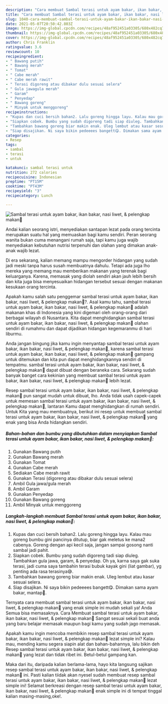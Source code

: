```yaml
---
description: "Cara membuat Sambal terasi untuk ayam bakar, ikan bakar, nasi liwet, &amp;amp; pelengkap makan🤤 yang nikmat Untuk Jualan"
title: "Cara membuat Sambal terasi untuk ayam bakar, ikan bakar, nasi liwet, &amp;amp; pelengkap makan🤤 yang nikmat Untuk Jualan"
slug: 1040-cara-membuat-sambal-terasi-untuk-ayam-bakar-ikan-bakar-nasi-liwet-and-amp-pelengkap-makan-yang-nikmat-untuk-jualan
date: 2021-05-07T20:50:42.803Z
image: https://img-global.cpcdn.com/recipes/48af952451a03305/680x482cq70/sambal-terasi-untuk-ayam-bakar-ikan-bakar-nasi-liwet-pelengkap-makan🤤-foto-resep-utama.jpg
thumbnail: https://img-global.cpcdn.com/recipes/48af952451a03305/680x482cq70/sambal-terasi-untuk-ayam-bakar-ikan-bakar-nasi-liwet-pelengkap-makan🤤-foto-resep-utama.jpg
cover: https://img-global.cpcdn.com/recipes/48af952451a03305/680x482cq70/sambal-terasi-untuk-ayam-bakar-ikan-bakar-nasi-liwet-pelengkap-makan🤤-foto-resep-utama.jpg
author: Chris Franklin
ratingvalue: 3.6
reviewcount: 10
recipeingredient:
- " Bawang putih"
- " Bawang merah"
- " Tomat"
- " Cabe merah"
- " Cabe merah rawit"
- " Terasi digoreng atau dibakar dulu sesuai selera"
- " Gula jawagula merah"
- " Garam"
- " Penyedap"
- " Bawang goreng"
- " Minyak untuk menggoreng"
recipeinstructions:
- "Kupas dan cuci bersih bahan2. Lalu goreng hingga layu. Kalau mau goreng bumbu gini pancinya ditutup, biar gak meletus ke mana2 cabenya. Goreng dengan api kecil saja, jangan sampai gosong nanti sambal jadi pahit."
- "Siapkan cobek. Bumbu yang sudah digoreng tadi siap diuleg. Tambahkan gula jawa, garam, &amp; penyedap. Oh ya, karna saya gak suka terasi, jadi cuma saya tambahin terasi bubuk kayak gini (liat gambar), yg penting ada rasa terasinya😅."
- "Tambahkan bawang goreng biar makin enak. Uleg lembut atau kasar sesuai selera."
- "Siap disajikan. Ni saya bikin pedeeees bangett😋. Dimakan sama ayam bakar, mantap🤤."
categories:
- Resep
tags:
- sambal
- terasi
- untuk

katakunci: sambal terasi untuk 
nutrition: 272 calories
recipecuisine: Indonesian
preptime: "PT15M"
cooktime: "PT43M"
recipeyield: "3"
recipecategory: Lunch

---
```



![Sambal terasi untuk ayam bakar, ikan bakar, nasi liwet, &amp; pelengkap makan🤤](https://img-global.cpcdn.com/recipes/48af952451a03305/680x482cq70/sambal-terasi-untuk-ayam-bakar-ikan-bakar-nasi-liwet-pelengkap-makan🤤-foto-resep-utama.jpg)

Andai kalian seorang istri, menyediakan santapan lezat pada orang tercinta merupakan suatu hal yang memuaskan bagi kamu sendiri. Peran seorang  wanita bukan cuma menangani rumah saja, tapi kamu juga wajib menyediakan kebutuhan nutrisi terpenuhi dan olahan yang dimakan anak-anak wajib lezat.

Di era  sekarang, kalian memang mampu mengorder hidangan yang sudah jadi meski tanpa harus susah membuatnya dahulu. Tetapi ada juga lho mereka yang memang mau memberikan makanan yang terenak bagi keluarganya. Karena, memasak yang diolah sendiri akan jauh lebih bersih dan kita juga bisa menyesuaikan hidangan tersebut sesuai dengan makanan kesukaan orang tercinta. 



Apakah kamu salah satu penggemar sambal terasi untuk ayam bakar, ikan bakar, nasi liwet, &amp; pelengkap makan🤤?. Asal kamu tahu, sambal terasi untuk ayam bakar, ikan bakar, nasi liwet, &amp; pelengkap makan🤤 adalah makanan khas di Indonesia yang kini digemari oleh orang-orang dari berbagai wilayah di Nusantara. Kita dapat menghidangkan sambal terasi untuk ayam bakar, ikan bakar, nasi liwet, &amp; pelengkap makan🤤 olahan sendiri di rumahmu dan dapat dijadikan hidangan kegemaranmu di hari liburmu.

Anda jangan bingung jika kamu ingin menyantap sambal terasi untuk ayam bakar, ikan bakar, nasi liwet, &amp; pelengkap makan🤤, karena sambal terasi untuk ayam bakar, ikan bakar, nasi liwet, &amp; pelengkap makan🤤 gampang untuk ditemukan dan kita pun dapat menghidangkannya sendiri di tempatmu. sambal terasi untuk ayam bakar, ikan bakar, nasi liwet, &amp; pelengkap makan🤤 dapat dibuat dengan beraneka cara. Sekarang sudah banyak banget cara kekinian yang membuat sambal terasi untuk ayam bakar, ikan bakar, nasi liwet, &amp; pelengkap makan🤤 lebih lezat.

Resep sambal terasi untuk ayam bakar, ikan bakar, nasi liwet, &amp; pelengkap makan🤤 pun sangat mudah untuk dibuat, lho. Anda tidak usah capek-capek untuk memesan sambal terasi untuk ayam bakar, ikan bakar, nasi liwet, &amp; pelengkap makan🤤, lantaran Kamu dapat menghidangkan di rumah sendiri. Untuk Kita yang mau membuatnya, berikut ini resep untuk membuat sambal terasi untuk ayam bakar, ikan bakar, nasi liwet, &amp; pelengkap makan🤤 yang enak yang bisa Anda hidangkan sendiri.

<!--inarticleads1-->

##### Bahan-bahan dan bumbu yang dibutuhkan dalam menyiapkan Sambal terasi untuk ayam bakar, ikan bakar, nasi liwet, &amp; pelengkap makan🤤:

1. Gunakan  Bawang putih
1. Gunakan  Bawang merah
1. Gunakan  Tomat
1. Gunakan  Cabe merah
1. Sediakan  Cabe merah rawit
1. Gunakan  Terasi (digoreng atau dibakar dulu sesuai selera)
1. Ambil  Gula jawa/gula merah
1. Ambil  Garam
1. Gunakan  Penyedap
1. Gunakan  Bawang goreng
1. Ambil  Minyak untuk menggoreng




<!--inarticleads2-->

##### Langkah-langkah membuat Sambal terasi untuk ayam bakar, ikan bakar, nasi liwet, &amp; pelengkap makan🤤:

1. Kupas dan cuci bersih bahan2. Lalu goreng hingga layu. Kalau mau goreng bumbu gini pancinya ditutup, biar gak meletus ke mana2 cabenya. Goreng dengan api kecil saja, jangan sampai gosong nanti sambal jadi pahit.
1. Siapkan cobek. Bumbu yang sudah digoreng tadi siap diuleg. Tambahkan gula jawa, garam, &amp; penyedap. Oh ya, karna saya gak suka terasi, jadi cuma saya tambahin terasi bubuk kayak gini (liat gambar), yg penting ada rasa terasinya😅.
1. Tambahkan bawang goreng biar makin enak. Uleg lembut atau kasar sesuai selera.
1. Siap disajikan. Ni saya bikin pedeeees bangett😋. Dimakan sama ayam bakar, mantap🤤.




Ternyata cara membuat sambal terasi untuk ayam bakar, ikan bakar, nasi liwet, &amp; pelengkap makan🤤 yang enak simple ini mudah sekali ya! Anda Semua bisa memasaknya. Cara Membuat sambal terasi untuk ayam bakar, ikan bakar, nasi liwet, &amp; pelengkap makan🤤 Sangat sesuai sekali buat anda yang baru belajar memasak maupun bagi kamu yang sudah jago memasak.

Apakah kamu ingin mencoba membikin resep sambal terasi untuk ayam bakar, ikan bakar, nasi liwet, &amp; pelengkap makan🤤 lezat simple ini? Kalau mau, mending kamu segera siapin alat dan bahan-bahannya, lalu bikin deh Resep sambal terasi untuk ayam bakar, ikan bakar, nasi liwet, &amp; pelengkap makan🤤 yang lezat dan tidak ribet ini. Betul-betul gampang kan. 

Maka dari itu, daripada kalian berlama-lama, hayo kita langsung sajikan resep sambal terasi untuk ayam bakar, ikan bakar, nasi liwet, &amp; pelengkap makan🤤 ini. Pasti kalian tiidak akan nyesel sudah membuat resep sambal terasi untuk ayam bakar, ikan bakar, nasi liwet, &amp; pelengkap makan🤤 lezat simple ini! Selamat berkreasi dengan resep sambal terasi untuk ayam bakar, ikan bakar, nasi liwet, &amp; pelengkap makan🤤 enak simple ini di tempat tinggal kalian masing-masing,oke!.

